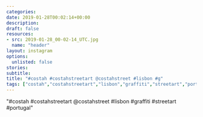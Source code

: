 ```yaml
---
categories:
date: 2019-01-28T00:02:14+00:00
description:
draft: false
resources:
- src: 2019-01-28_00-02-14_UTC.jpg
  name: "header"
layout: instagram
options:
  unlisted: false
stories:
subtitle:
title: "#costah #costahstreetart @costahstreet #lisbon #g"
tags: ["costah","costahstreetart","lisbon","graffiti","streetart","portugal"]
---
```


"#costah #costahstreetart @costahstreet #lisbon #graffiti #streetart #portugal"
